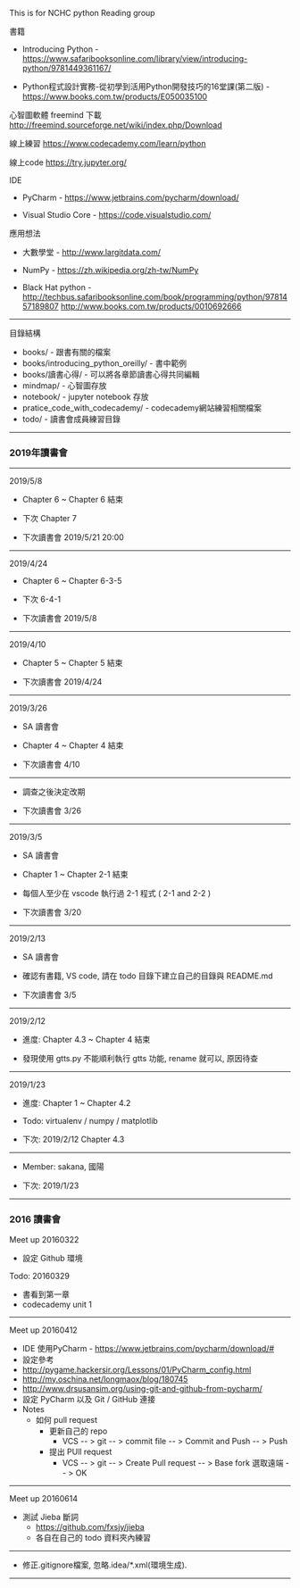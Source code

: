 This is for NCHC python Reading group

書籍

* Introducing Python - https://www.safaribooksonline.com/library/view/introducing-python/9781449361167/

* Python程式設計實務-從初學到活用Python開發技巧的16堂課(第二版) - https://www.books.com.tw/products/E050035100

心智圖軟體 freemind 下載
http://freemind.sourceforge.net/wiki/index.php/Download

線上練習
https://www.codecademy.com/learn/python

線上code
https://try.jupyter.org/

IDE

* PyCharm - https://www.jetbrains.com/pycharm/download/

* Visual Studio Core - https://code.visualstudio.com/

應用想法

* 大數學堂 - http://www.largitdata.com/

* NumPy    - https://zh.wikipedia.org/zh-tw/NumPy

* Black Hat python - http://techbus.safaribooksonline.com/book/programming/python/9781457189807  http://www.books.com.tw/products/0010692666

-------------------------------------------------

目錄結構

* books/ - 跟書有關的檔案
* books/introducing_python_oreilly/ - 書中範例
* books/讀書心得/ - 可以將各章節讀書心得共同編輯
* mindmap/ - 心智圖存放
* notebook/ - jupyter notebook 存放
* pratice_code_with_codecademy/ - codecademy網站練習相關檔案
* todo/ - 讀書會成員練習目錄

-------------------------------------------------

### 2019年讀書會

-------------------------------------------------

2019/5/8

* Chapter 6 ~ Chapter 6 結束

* 下次 Chapter 7

* 下次讀書會 2019/5/21 20:00

-------------------------------------------------

2019/4/24

* Chapter 6 ~ Chapter 6-3-5

* 下次 6-4-1

* 下次讀書會 2019/5/8

-------------------------------------------------

2019/4/10

* Chapter 5 ~ Chapter 5 結束

* 下次讀書會 2019/4/24

-------------------------------------------------

2019/3/26

* SA 讀書會

* Chapter 4 ~ Chapter 4 結束

* 下次讀書會 4/10

-------------------------------------------------

* 調查之後決定改期

* 下次讀書會 3/26

-------------------------------------------------

2019/3/5

* SA 讀書會

* Chapter 1 ~ Chapter 2-1 結束

* 每個人至少在 vscode 執行過 2-1 程式 ( 2-1 and 2-2 )

* 下次讀書會 3/20

-------------------------------------------------

2019/2/13

* SA 讀書會

* 確認有書籍, VS code, 請在 todo 目錄下建立自己的目錄與 README.md

* 下次讀書會 3/5

-------------------------------------------------

2019/2/12

* 進度: Chapter 4.3 ~ Chapter 4 結束

* 發現使用 gtts.py 不能順利執行 gtts 功能, rename 就可以, 原因待查


-------------------------------------------------

2019/1/23

* 進度: Chapter 1 ~ Chapter 4.2

* Todo: virtualenv / numpy / matplotlib

* 下次: 2019/2/12 Chapter 4.3

-------------------------------------------------

* Member: sakana, 國陽

* 下次: 2019/1/23

-------------------------------------------------

### 2016 讀書會

Meet up 20160322

* 設定 Github 環境 


Todo: 20160329


* 書看到第一章
* codecademy unit 1

-------------------------------------------------

Meet up 20160412

* IDE 使用PyCharm - https://www.jetbrains.com/pycharm/download/#
 * 設定參考 
  * http://pygame.hackersir.org/Lessons/01/PyCharm_config.html
  * http://my.oschina.net/longmaox/blog/180745 
  * http://www.drsusansim.org/using-git-and-github-from-pycharm/
* 設定 PyCharm 以及 Git / GitHub 連接
* Notes
  * 如何 pull request
    * 更新自己的 repo
      * VCS -- > git  -- > commit file -- >  Commit and Push -- > Push
    * 提出 PUll request 
      * VCS -- > git -- > Create Pull request -- >  Base fork 選取遠端 -- > OK


-------------------------------------------------

Meet up 20160614

* 測試 Jieba 斷詞
  * https://github.com/fxsjy/jieba
  * 各自在自己的 todo 資料夾內練習


-------------------------------------------------


* 修正.gitignore檔案, 忽略.idea/*.xml(環境生成).

-------------------------------------------------
